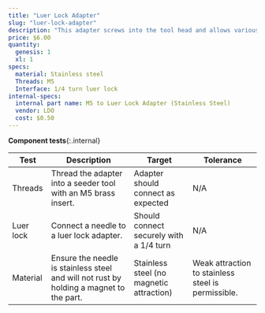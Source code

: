 ```yaml
---
title: "Luer Lock Adapter"
slug: "luer-lock-adapter"
description: "This adapter screws into the tool head and allows various luer lock needles to be quickly attached for seed injection."
price: $6.00
quantity:
  genesis: 1
  xl: 1
specs:
  material: Stainless steel
  Threads: M5
  Interface: 1/4 turn luer lock
internal-specs:
  internal part name: M5 to Luer Lock Adapter (Stainless Steel)
  vendor: LDO
  cost: $0.50
---
```


**Component tests**{:.internal}

|Test         |Description  |Target       |Tolerance    |
|-------------|-------------|-------------|-------------|
|Threads      |Thread the adapter into a seeder tool with an M5 brass insert.|Adapter should connect as expected|N/A
|Luer lock    |Connect a needle to a luer lock adapter.|Should connect securely with a 1/4 turn|N/A
|Material     |Ensure the needle is stainless steel and will not rust by holding a magnet to the part.|Stainless steel (no magnetic attraction)|Weak attraction to stainless steel is permissible.